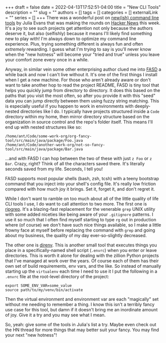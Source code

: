 +++ 
draft = false
date = 2022-04-13T17:52:51-04:00
title = "New CLI Tools"
description = ""
slug = ""
authors = []
tags = []
categories = []
externalLink = ""
series = []
+++
There was a wonderful post on [new(ish) command line tools][Julia Evans Post] by Julia Evans that was making the rounds
on [Hacker News][Hacker News Thread] this week. It's a joy to see such projects get attention not only because the authors deserve it, but also (selfishly) because it means
I'll likely find something new to play with! I'm always down to optimize my
command line experience. Plus, trying something different is always fun and often *extremely*
rewarding. I guess what I'm trying to say is you'll never know when the "new hotness" will become your "tried and true" unless you leave your comfort zone every once in a while.

Anyway, in similar vein some other
enterprising author clued me into [FASD][FASD] a while back and now I can't live without it. It's one of the
first things I install when I get a new machine. 
For those who aren't already aware or don't want to take another hop to read the project README, FASD is
tiny tool that helps you quickly jump from directory to directory. It does this based on the
paths that you visit the most often, so after you provide it with this "seed" data you can jump
directly between them using fuzzy string matching. This is especially useful if you happen to work
in environments with deeply-nested directories like I do. I typically have projects structured
inside a `Code` directory within my home, then mirror directory structure based on the organization
in source control and the repo's folder itself. This means I'll end up with nested structures like so:

```
/home/ant/Code/some-work-org/org-fancy-tool/src/main/java/package/Foo.java
/home/ant/Code/another-work-org/not-so-fancy-tool/src/main/java/package/Bar.java
```

...and with FASD I can hop between the two of these with just `z Foo` or `z Bar`. Crazy, right?
Think of all the characters saved there. It's literally seconds saved from my life. Seconds, I tell
you!

FASD supports most popular shells (bash, zsh, tcsh) with a teeny bootstrap command that you inject into
your shell's config file. It's really low friction compared with how much joy it brings. Set it,
forget it, and don't regret it. 

While I don't want to ramble on too much about all of the little quality of life CLI tools I use, I do
want to call attention to two more. The first one is [ripgrep][ripgrep]. It's a blazing-fast replacement
for the venerable `grep` UNIX utility with some added niceties like being aware of your `.gitignore` patterns. 
I use it so much that I often find myself starting to type `rg` out in production where (of course)
we don't have such nice things available, so I make a little frowny face at myself before replacing
the command with `grep` and going about my business, the quality of my day ever-so-slightly
decreased.

The other one is [direnv][direnv]. This is another small tool that executes
things you place in a specifically-named shell script (`.envrc`) when you enter or leave directories. This is worth it alone for dealing with the zillion
Python projects that I've managed at work over the years. Of course each of them has their own
set of build requirements, env vars, and the like. So instead of manually starting up the
`virtualenv` each time I need to use it I put the following in a `.envrc` file at the root-level directory of the
project:

```
export SOME_ENV_VAR=some_value
source path/to/my/venv/bin/activate
```

Then the virtual environment and environment var are each "magically" set without me needing to remember
a thing. I know this isn't a terribly fancy use case for this tool, but damn if it doesn't bring
me an inordinate amount of joy. Give it a try and you may see what I mean. 

So, yeah: give some of the tools in Julia's list a try. Maybe even check out the HN thread for more
things that may better suit your fancy. You may find your next "new hotness"!


[direnv]: https://direnv.net/
[FASD]: https://github.com/clvv/fasd
[Julia Evans Post]: https://jvns.ca/blog/2022/04/12/a-list-of-new-ish--command-line-tools/
[Hacker News Thread]: https://news.ycombinator.com/item?id=31009313
[ripgrep]: https://github.com/BurntSushi/ripgrep
